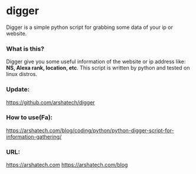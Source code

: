 # digger
Digger is a simple python script for grabbing some data of your ip or website.



### What is this?
Digger give you some useful information of the website or ip address like: **NS, Alexa rank, location, etc**. This script is written by python and tested on linux distros.

       
       
### Update:
https://github.com/arshatech/digger

### How to use(Fa):
https://arshatech.com/blog/coding/python/python-digger-script-for-information-gathering/

### URL:
https://arshatech.com
https://arshatech.com/blog

